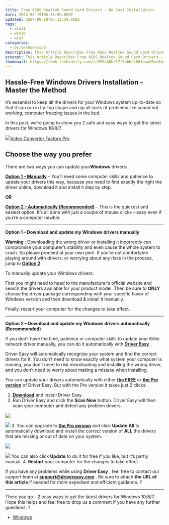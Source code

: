 ```yaml
---
title: Free ASUS Realtek Sound Card Drivers - No Cost Installation
date: 2024-08-19T05:15:59.059Z
updated: 2024-08-20T05:15:59.059Z
tags:
  - win11
  - win10
  - win7
categories:
  - DriverDownload
description: This Article Describes Free ASUS Realtek Sound Card Drivers - No Cost Installation
excerpt: This Article Describes Free ASUS Realtek Sound Card Drivers - No Cost Installation
thumbnail: https://thmb.techidaily.com/ac559d48bd17f3abbbc061aaa86ec644753f92e76f6e17526af1715e861dd9a8.jpg
---
```


## Hassle-Free Windows Drivers Installation - Master the Method

It’s essential to keep all the drivers for your Windows system up-to-date so that it can run in tip-top shape and nip all sorts of problems like sound not working, computer freezing issues in the bud.

 In this post, we’re going to show you 2 safe and easy ways to get the latest drivers for Windows 10/8/7.

<!-- affiliate ads begin -->
<a href="https://secure.2checkout.com/order/checkout.php?PRODS=4537547&QTY=1&AFFILIATE=108875&CART=1"><img src="https://secure.avangate.com/images/merchant/4b0a0290ad7df100b77e86839989a75e/products/vcfpro.png" border="0">Video Converter Factory Pro</a>
<!-- affiliate ads end -->
## Choose the way you prefer

 There are two ways you can update your**Windows** drivers:

[**Option 1 – Manually**](https://tools.techidaily.com/drivereasy/download/) – You’ll need some computer skills and patience to update your drivers this way, because you need to find exactly the right the driver online, download it and install it step by step.

**OR**

[**Option 2 – Automatically (Recommended)**](https://tools.techidaily.com/drivereasy/download/) – This is the quickest and easiest option. It’s all done with just a couple of mouse clicks – easy even if you’re a computer newbie.

---

 **Option 1 – Download and update my Windows drivers manually**

**Warning** : Downloading the wrong driver or installing it incorrectly can compromise your computer’s stability and even cause the whole system to crash. So please proceed at your own peril. If you’re not comfortable playing around with drivers, or worrying about any risks in the process, jump to **[Option 2](https://tools.techidaily.com/drivereasy/download/)**  .

To manually update your Windows drivers:

 First you might need to head to the manufacturer’s official website and search the drivers available for your product model. Then  be sure to **ONLY** choose the driver package corresponding with your specific flavor of Windows version and then download & install it manually.

Finally, restart your computer for the changes to take effect.

---

 **Option 2 – Download and update my Windows drivers automatically (Recommended)**

 If you don’t have the time, patience or computer skills to update your Killer network  driver manually, you can do it automatically with **[Driver Easy](https://tools.techidaily.com/drivereasy/download/)**  .

 Driver Easy will automatically recognize your system and find the correct drivers for it. You don’t need to know exactly what system your computer is running, you don’t need to risk downloading and installing the wrong driver, and you don’t need to worry about making a mistake when installing.

 You can update your drivers automatically with either **[the FREE](https://tools.techidaily.com/drivereasy/download/)**  or **[the Pro version](https://tools.techidaily.com/drivereasy/download/)**  of Driver Easy. But with the Pro version it takes just 2 clicks:

1. **[Download](https://tools.techidaily.com/drivereasy/download/)**  and install Driver Easy.
2. Run Driver Easy and click the **Scan Now** button. Driver Easy will then scan your computer and detect any problem drivers.  
<!-- affiliate ads begin -->
<a href="https://store.movavi.com/affiliate.php?ACCOUNT=MOVAVI&AFFILIATE=108875&PATH=https%3A%2F%2Fwww.movavi.com%3FAFFILIATE%3D108875%26RESOURCE%3DMovavi%2BScreen%2BRecorder%2Bbox"><img src="https://mcusercontent.com/0885a03ded3d480dca9287f12/images/f026b149-fc7c-fd54-5f3e-1460bbb19b6b.jpg" border="0"></a>
<!-- affiliate ads end -->
![](https://images.drivereasy.com/wp-content/uploads/2018/07/img_5b5aefd675a7c.jpg)
3. You can upgrade to [**the Pro version**](https://tools.techidaily.com/drivereasy/download/)  and click **Update All** to automatically download and install the correct version of **ALL**  the drivers that are missing or out of date on your system.  
<!-- affiliate ads begin -->
<a href="https://secure.2checkout.com/order/checkout.php?PRODS=3727260&QTY=1&AFFILIATE=108875&CART=1"><img src="http://www.aiseesoft.com/avangate/30p/banner.jpg" border="0"></a>
<!-- affiliate ads end -->
![](https://images.drivereasy.com/wp-content/uploads/2018/10/img_5bb5e6c1021eb.jpg) You can also click **Update** to do it for free if you like, but it’s partly manual.
4. **Restart**   your computer for the changes to take effect.

 If you have any problems while using **Driver Easy** , feel free to contact our support team at **<support@drivereasy.com>** . Be sure to attach **the URL of this article** if needed for more expedient and efficient guidance. ?

---

 There you go – 2 easy ways to get the latest drivers for Windows 10/8/7\. Hope this helps and feel free to drop us a comment if you have any further questions. ?

* [Windows](https://tools.techidaily.com/drivereasy/download/)

<ins class="adsbygoogle"
     style="display:block"
     data-ad-format="autorelaxed"
     data-ad-client="ca-pub-7571918770474297"
     data-ad-slot="1223367746"></ins>



<ins class="adsbygoogle"
     style="display:block"
     data-ad-client="ca-pub-7571918770474297"
     data-ad-slot="8358498916"
     data-ad-format="auto"
     data-full-width-responsive="true"></ins>


